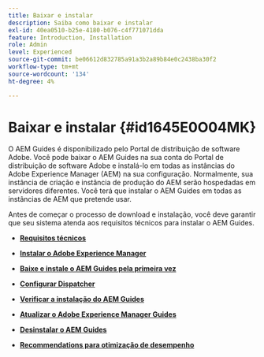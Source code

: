 ```yaml
---
title: Baixar e instalar
description: Saiba como baixar e instalar
exl-id: 40ea0510-b25e-4180-b076-c4f771071dda
feature: Introduction, Installation
role: Admin
level: Experienced
source-git-commit: be06612d832785a91a3b2a89b84e0c2438ba30f2
workflow-type: tm+mt
source-wordcount: '134'
ht-degree: 4%

---
```


# Baixar e instalar {#id1645E0O04MK}

O AEM Guides é disponibilizado pelo Portal de distribuição de software Adobe. Você pode baixar o AEM Guides na sua conta do Portal de distribuição de software Adobe e instalá-lo em todas as instâncias do Adobe Experience Manager \(AEM\) na sua configuração. Normalmente, sua instância de criação e instância de produção do AEM serão hospedadas em servidores diferentes. Você terá que instalar o AEM Guides em todas as instâncias de AEM que pretende usar.

Antes de começar o processo de download e instalação, você deve garantir que seu sistema atenda aos requisitos técnicos para instalar o AEM Guides.

- **[Requisitos técnicos](download-install-technical-requirements.md)**

- **[Instalar o Adobe Experience Manager](download-install-aem.md)**

- **[Baixe e instale o AEM Guides pela primeira vez](download-install-aemg-first-time.md)**

- **[Configurar Dispatcher](download-install-configure-dispatcher.md)**

- **[Verificar a instalação do AEM Guides](download-install-verify-aemg-installation.md)**

- **[Atualizar o Adobe Experience Manager Guides](upgrade-xml-documentation.md)**

- **[Desinstalar o AEM Guides](download-install-unistall-aemg.md)**

- **[Recommendations para otimização de desempenho](download-install-recommend-perf-optimiz.md)**
